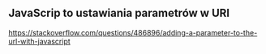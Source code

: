 ## JavaScrip to ustawiania parametrów w URI
https://stackoverflow.com/questions/486896/adding-a-parameter-to-the-url-with-javascript